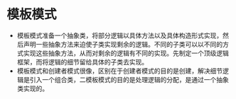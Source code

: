 # 模板模式
* 模板模式准备一个抽象类，将部分逻辑以具体方法以及具体构造形式实现，然后声明一些抽象方法来迫使子类实现剩余的逻辑。不同的子类可以以不同的方式实现这些抽象方法，从而对剩余的逻辑有不同的实现。先制定一个顶级逻辑框架，而将逻辑的细节留给具体的子类去实现。
* 模板模式和创建者模式很像，区别在于创建者模式的目的是创建，解决细节逻辑是引入一个组合类，二模板模式的目的是处理逻辑的分配，是通过一个抽象类实现的。
